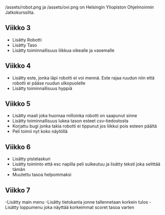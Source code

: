 /assets/robot.png ja /assets/ovi.png on Helsingin Yliopiston Ohjelmoinnin Jatkokurssilta.
## Viikko 3

- Lisätty Robotti
- Lisätty Taso
- Lisätty toiminnallisuus liikkua oikealle ja vasemalle

## Viikko 4
- Lisätty este, jonka läpi robotti ei voi mennä. Este rajaa ruudun niin että robotti ei pääse ruudun ulkopuolelle
- Lisätty toiminnallisuus hyppiä

## Viikko 5
- Lisätty maali joka huomaa milloinka robotti on saapunut sinne
- Lisätty toiminnallisuus lukea tason esteet csv-tiedostosta
- Korjattu bugi jonka takia robotti ei tippunut jos liikkui pois esteen päältä
- Peli toimii nyt koko näytöllä

## Viikko 6
- Lisätty pistelaskuri
- Lisätty toiminto että esc napilla peli sulkeutuu ja lisätty teksti joka selittää tämän
- Muutettu tasoa helpommaksi

## Viikko 7
-Lisätty main menu
-Lisätty tietokanta jonne tallennetaan korkein tulos
-Lisätty loppumenu joka näyttää korkeimmat scoret tasoa varten
